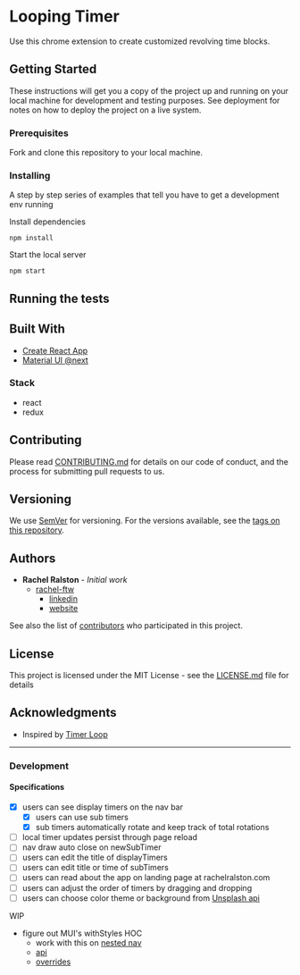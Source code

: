 # Looping Timer

Use this chrome extension to create customized revolving time blocks.

## Getting Started

These instructions will get you a copy of the project up and running on your local machine for development and testing purposes. See deployment for notes on how to deploy the project on a live system.

### Prerequisites

Fork and clone this repository to your local machine.

### Installing

A step by step series of examples that tell you have to get a development env running

Install dependencies  
```
npm install
```

Start the local server  
```
npm start
```

<!-- End with an example of getting some data out of the system or using it for a little demo -->

## Running the tests

<!-- Explain how to run the automated tests for this system

### Break down into end to end tests

Explain what these tests test and why

```
Give an example
```

### And coding style tests

Explain what these tests test and why

```
Give an example
``` -->

<!-- ## Deployment

Add additional notes about how to deploy this on a live system -->

## Built With

* [Create React App](https://github.com/facebookincubator/create-react-app/blob/master/packages/react-scripts/template/README.md)
* [Material UI @next](https://material-ui-next.com/)

### Stack
- react
- redux

## Contributing

Please read [CONTRIBUTING.md](#) for details on our code of conduct, and the process for submitting pull requests to us.

## Versioning

We use [SemVer](http://semver.org/) for versioning. For the versions available, see the [tags on this repository](https://github.com/your/project/tags).

## Authors

* **Rachel Ralston** - *Initial work*
  - [rachel-ftw](https://github.com/rachel-ftw)
    + [linkedin](http://www.linkedin.com/in/rachelralston)
    + [website](http://www.rachelralston.com)

See also the list of [contributors](https://github.com/rachel-ftw/looping-timer/contributors) who participated in this project.

## License

This project is licensed under the MIT License - see the [LICENSE.md](LICENSE.md) file for details

## Acknowledgments

* Inspired by [Timer Loop](https://chrome.google.com/webstore/detail/timer-loop/mdkfiefeoimmobmhdimachkfcpkgahlc?hl=en)

---

### Development
#### Specifications
- [X] users can see display timers on the nav bar
  - [X] users can use sub timers
  - [X] sub timers automatically rotate and keep track of total rotations
- [ ] local timer updates persist through page reload
- [ ] nav draw auto close on newSubTimer
- [ ] users can edit the title of displayTimers
- [ ] users can edit title or time of subTimers
- [ ] users can read about the app on landing page at rachelralston.com
- [ ] users can adjust the order of timers by dragging and dropping
- [ ] users can choose color theme or background from [Unsplash api](https://unsplash.com/developers)

WIP
- figure out MUI's withStyles HOC
  - work with this on [nested nav](https://codesandbox.io/s/v806y321yy)
  - [api](https://material-ui-next.com/customization/css-in-js/#withstyles-styles-options-higher-order-component)
  - [overrides](https://material-ui-next.com/customization/overrides/)
